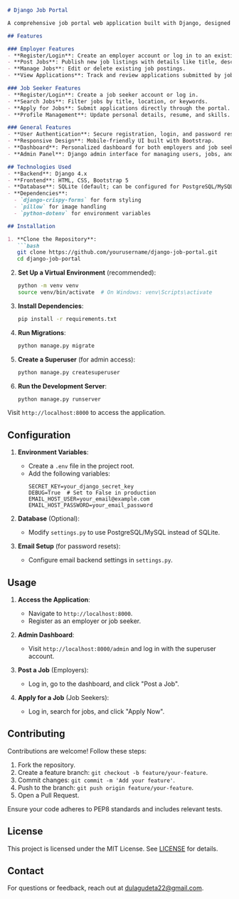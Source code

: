 ```markdown
# Django Job Portal

A comprehensive job portal web application built with Django, designed to connect employers with job seekers. Employers can post job listings, manage applications, while job seekers can search and apply for jobs. The project includes user authentication, dashboard management, and responsive UI using Bootstrap.

## Features

### Employer Features
- **Register/Login**: Create an employer account or log in to an existing one.
- **Post Jobs**: Publish new job listings with details like title, description, and location.
- **Manage Jobs**: Edit or delete existing job postings.
- **View Applications**: Track and review applications submitted by job seekers.

### Job Seeker Features
- **Register/Login**: Create a job seeker account or log in.
- **Search Jobs**: Filter jobs by title, location, or keywords.
- **Apply for Jobs**: Submit applications directly through the portal.
- **Profile Management**: Update personal details, resume, and skills.

### General Features
- **User Authentication**: Secure registration, login, and password reset functionality.
- **Responsive Design**: Mobile-friendly UI built with Bootstrap.
- **Dashboard**: Personalized dashboard for both employers and job seekers.
- **Admin Panel**: Django admin interface for managing users, jobs, and applications.

## Technologies Used
- **Backend**: Django 4.x
- **Frontend**: HTML, CSS, Bootstrap 5
- **Database**: SQLite (default; can be configured for PostgreSQL/MySQL)
- **Dependencies**: 
  - `django-crispy-forms` for form styling
  - `pillow` for image handling
  - `python-dotenv` for environment variables

## Installation

1. **Clone the Repository**:
   ```bash
   git clone https://github.com/yourusername/django-job-portal.git
   cd django-job-portal
   ```

2. **Set Up a Virtual Environment** (recommended):
   ```bash
   python -m venv venv
   source venv/bin/activate  # On Windows: venv\Scripts\activate
   ```

3. **Install Dependencies**:
   ```bash
   pip install -r requirements.txt
   ```

4. **Run Migrations**:
   ```bash
   python manage.py migrate
   ```

5. **Create a Superuser** (for admin access):
   ```bash
   python manage.py createsuperuser
   ```

6. **Run the Development Server**:
   ```bash
   python manage.py runserver
   ```

Visit `http://localhost:8000` to access the application.

## Configuration

1. **Environment Variables**:
   - Create a `.env` file in the project root.
   - Add the following variables:
     ```
     SECRET_KEY=your_django_secret_key
     DEBUG=True  # Set to False in production
     EMAIL_HOST_USER=your_email@example.com
     EMAIL_HOST_PASSWORD=your_email_password
     ```

2. **Database** (Optional):
   - Modify `settings.py` to use PostgreSQL/MySQL instead of SQLite.

3. **Email Setup** (for password resets):
   - Configure email backend settings in `settings.py`.

## Usage

1. **Access the Application**:
   - Navigate to `http://localhost:8000`.
   - Register as an employer or job seeker.

2. **Admin Dashboard**:
   - Visit `http://localhost:8000/admin` and log in with the superuser account.

3. **Post a Job** (Employers):
   - Log in, go to the dashboard, and click "Post a Job".

4. **Apply for a Job** (Job Seekers):
   - Log in, search for jobs, and click "Apply Now".

## Contributing

Contributions are welcome! Follow these steps:
1. Fork the repository.
2. Create a feature branch: `git checkout -b feature/your-feature`.
3. Commit changes: `git commit -m 'Add your feature'`.
4. Push to the branch: `git push origin feature/your-feature`.
5. Open a Pull Request.

Ensure your code adheres to PEP8 standards and includes relevant tests.

## License

This project is licensed under the MIT License. See [LICENSE](LICENSE) for details.

## Contact

For questions or feedback, reach out at [dulagudeta22@gmail.com](mailto:dulagudeta22@gmail.com).
```
